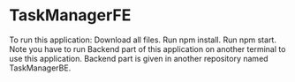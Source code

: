 # TaskManagerFE
To run this application:
    Download all files.
    Run npm install.
    Run npm start.
Note you have to run Backend part of this application on another terminal to use this application.
Backend part is given in another repository named TaskManagerBE.